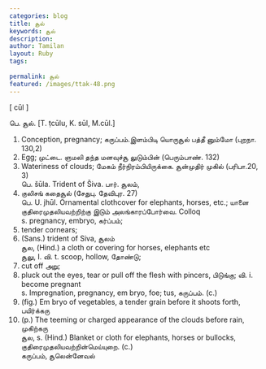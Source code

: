 ```yaml
---
categories: blog
title: சூல்
keywords: சூல்
description: 
author: Tamilan
layout: Ruby
tags: 
 
permalink: சூல்
featured: /images/ttak-48.png
---
```

  
[ cūl ]  
  
பெ. சூல். [T. ṭcūlu, K. sūl, M.cūl.]  
1. Conception, pregnancy; கருப்பம்.இளம்பிடி யொருசூல் பத்தீ னும்மோ (புறநா. 130,2)  
2. Egg; முட்டை. ஞமலி தந்த மனவுச்சூ லுடும்பின் (பெரும்பாண். 132)  
3. Wateriness of clouds; மேகம் நீர்நிரம்பியிருக்கை. சூன்முதிர் முகில் (பரிபா.20, 3)  
பெ. šūla. Trident of Šiva. பார். சூலம்,  
1. குலிசங் கதைசூல் (சேதுபு. தேவிபுர. 27)  
பெ. U. jhūl. Ornamental clothcover for elephants, horses, etc.; யானை குதிரைமுதலியவற்றிற்கு இடும் அலங்காரப்போர்வை. Colloq  
s. pregnancy, embryo, கர்ப்பம்;  
2. tender cornears;  
3. (Sans.) trident of Siva, சூலம்  
சூல, (Hind.) a cloth or covering for horses, elephants etc  
சூலு, I. வி. t. scoop, hollow, தோண்டு;  
2. cut off அறு;  
3. pluck out the eyes, tear or pull off the flesh with pincers, பிடுங்கு; வி. i. become pregnant  
s. Impregnation, pregnancy, em bryo, foe; tus, கருப்பம். (c.)  
2. (fig.) Em bryo of vegetables, a tender grain before it shoots forth, பயிர்க்கரு  
3. (p.) The teeming or charged appearance of the clouds before rain, முகிற்கரு  
சூல, s. (Hind.) Blanket or cloth for elephants, horses or bullocks, குதிரைமுதலியவற்றின்மெய்யுறை. (c.)  
கருப்பம், சூலென்னேவல்